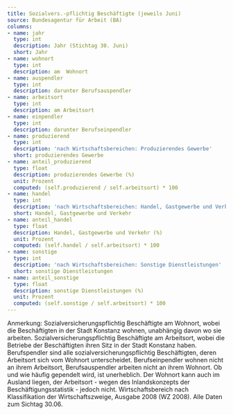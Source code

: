 ```yaml
---
title: Sozialvers.-pflichtig Beschäftigte (jeweils Juni)
source: Bundesagentur für Arbeit (BA)
columns:
- name: jahr
  type: int
  description: Jahr (Stichtag 30. Juni)
  short: Jahr
- name: wohnort
  type: int
  description: am  Wohnort
- name: auspendler
  type: int
  description: darunter Berufsauspendler
- name: arbeitsort
  type: int
  description: am Arbeitsort
- name: einpendler
  type: int
  description: darunter Berufseinpendler
- name: produzierend
  type: int
  description: 'nach Wirtschaftsbereichen: Produzierendes Gewerbe'
  short: produzierendes Gewerbe
- name: anteil_produzierend
  type: float
  description: produzierendes Gewerbe (%)
  unit: Prozent
  computed: (self.produzierend / self.arbeitsort) * 100
- name: handel
  type: int
  description: 'nach Wirtschaftsbereichen: Handel, Gastgewerbe und Verkehr'
  short: Handel, Gastgewerbe und Verkehr
- name: anteil_handel
  type: float
  description: Handel, Gastgewerbe und Verkehr (%)
  unit: Prozent
  computed: (self.handel / self.arbeitsort) * 100
- name: sonstige
  type: int
  description: 'nach Wirtschaftsbereichen: Sonstige Dienstleistungen'
  short: sonstige Dienstleistungen
- name: anteil_sonstige
  type: float
  description: sonstige Dienstleistungen (%)
  unit: Prozent
  computed: (self.sonstige / self.arbeitsort) * 100
---
```

Anmerkung: Sozialversicherungspflichtig Beschäftigte am Wohnort, wobei die Beschäftigten in der Stadt Konstanz wohnen, unabhängig davon wo sie arbeiten.
Sozialversicherungspflichtig Beschäftigte am Arbeitsort, wobei die Betriebe der Beschäftigten ihren Sitz in der Stadt Konstanz haben. 
Berufspendler sind alle sozialversicherungspflichtig Beschäftigten, deren Arbeitsort sich vom Wohnort unterscheidet. Berufseinpendler wohnen nicht an ihrem Arbeitsort, Berufsauspendler arbeiten nicht an ihrem Wohnort. Ob und wie häufig gependelt wird, ist unerheblich. Der Wohnort kann auch im Ausland liegen, der Arbeitsort - wegen des Inlandskonzepts der Beschäftigungsstatistik - jedoch nicht.
Wirtschaftsbereich nach Klassifikation der Wirtschaftszweige, Ausgabe 2008 (WZ 2008).
Alle Daten zum Sichtag 30.06.
